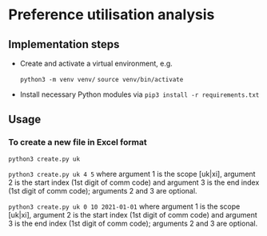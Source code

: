 # Preference utilisation analysis

## Implementation steps

- Create and activate a virtual environment, e.g.

  `python3 -m venv venv/`
  `source venv/bin/activate`

- Install necessary Python modules via `pip3 install -r requirements.txt`

## Usage

### To create a new file in Excel format
`python3 create.py uk`

`python3 create.py uk 4 5` where argument 1 is the scope [uk|xi], argument 2 is the start index (1st digit of comm code) and argument 3 is the end index  (1st digit of comm code); arguments 2 and 3 are optional.

`python3 create.py uk 0 10 2021-01-01` where argument 1 is the scope [uk|xi], argument 2 is the start index (1st digit of comm code) and argument 3 is the end index  (1st digit of comm code); arguments 2 and 3 are optional.
